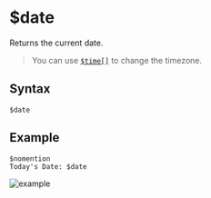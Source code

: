 # $date
Returns the current date.
> You can use [`$time[]`](./scr/time.md) to change the timezone.

## Syntax
```
$date
```

## Example
```
$nomention
Today's Date: $date
```

![example](https://user-images.githubusercontent.com/69215413/122827414-5232ba80-d2b2-11eb-8e0f-de15f7933660.png)
